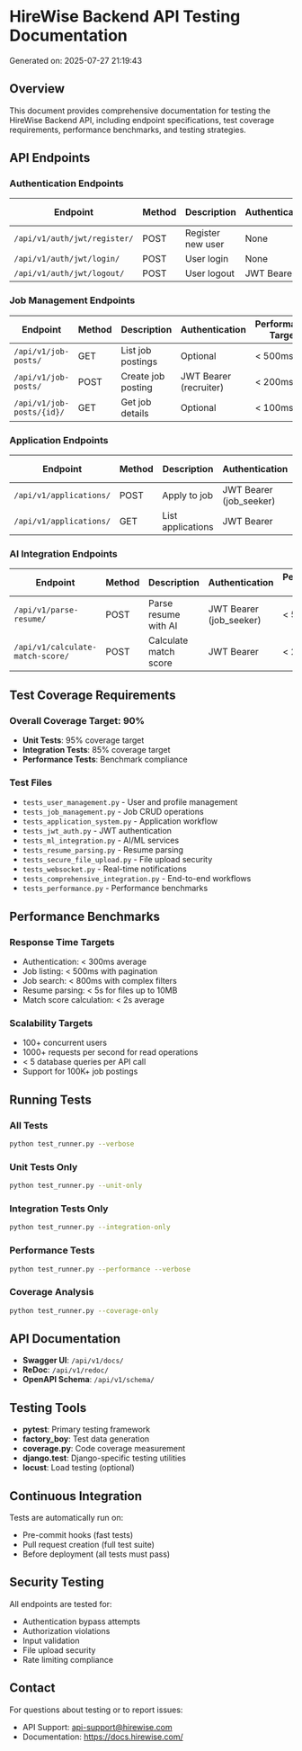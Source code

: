 # HireWise Backend API Testing Documentation

Generated on: 2025-07-27 21:19:43

## Overview

This document provides comprehensive documentation for testing the HireWise Backend API, including endpoint specifications, test coverage requirements, performance benchmarks, and testing strategies.

## API Endpoints

### Authentication Endpoints

| Endpoint | Method | Description | Authentication | Performance Target |
|----------|--------|-------------|----------------|-------------------|
| `/api/v1/auth/jwt/register/` | POST | Register new user | None | < 300ms |
| `/api/v1/auth/jwt/login/` | POST | User login | None | < 200ms |
| `/api/v1/auth/jwt/logout/` | POST | User logout | JWT Bearer | < 100ms |

### Job Management Endpoints

| Endpoint | Method | Description | Authentication | Performance Target |
|----------|--------|-------------|----------------|-------------------|
| `/api/v1/job-posts/` | GET | List job postings | Optional | < 500ms |
| `/api/v1/job-posts/` | POST | Create job posting | JWT Bearer (recruiter) | < 200ms |
| `/api/v1/job-posts/{id}/` | GET | Get job details | Optional | < 100ms |

### Application Endpoints

| Endpoint | Method | Description | Authentication | Performance Target |
|----------|--------|-------------|----------------|-------------------|
| `/api/v1/applications/` | POST | Apply to job | JWT Bearer (job_seeker) | < 300ms |
| `/api/v1/applications/` | GET | List applications | JWT Bearer | < 200ms |

### AI Integration Endpoints

| Endpoint | Method | Description | Authentication | Performance Target |
|----------|--------|-------------|----------------|-------------------|
| `/api/v1/parse-resume/` | POST | Parse resume with AI | JWT Bearer (job_seeker) | < 5s |
| `/api/v1/calculate-match-score/` | POST | Calculate match score | JWT Bearer | < 2s |

## Test Coverage Requirements

### Overall Coverage Target: 90%

- **Unit Tests**: 95% coverage target
- **Integration Tests**: 85% coverage target
- **Performance Tests**: Benchmark compliance

### Test Files

- `tests_user_management.py` - User and profile management
- `tests_job_management.py` - Job CRUD operations
- `tests_application_system.py` - Application workflow
- `tests_jwt_auth.py` - JWT authentication
- `tests_ml_integration.py` - AI/ML services
- `tests_resume_parsing.py` - Resume parsing
- `tests_secure_file_upload.py` - File upload security
- `tests_websocket.py` - Real-time notifications
- `tests_comprehensive_integration.py` - End-to-end workflows
- `tests_performance.py` - Performance benchmarks

## Performance Benchmarks

### Response Time Targets

- Authentication: < 300ms average
- Job listing: < 500ms with pagination
- Job search: < 800ms with complex filters
- Resume parsing: < 5s for files up to 10MB
- Match score calculation: < 2s average

### Scalability Targets

- 100+ concurrent users
- 1000+ requests per second for read operations
- < 5 database queries per API call
- Support for 100K+ job postings

## Running Tests

### All Tests
```bash
python test_runner.py --verbose
```

### Unit Tests Only
```bash
python test_runner.py --unit-only
```

### Integration Tests Only
```bash
python test_runner.py --integration-only
```

### Performance Tests
```bash
python test_runner.py --performance --verbose
```

### Coverage Analysis
```bash
python test_runner.py --coverage-only
```

## API Documentation

- **Swagger UI**: `/api/v1/docs/`
- **ReDoc**: `/api/v1/redoc/`
- **OpenAPI Schema**: `/api/v1/schema/`

## Testing Tools

- **pytest**: Primary testing framework
- **factory_boy**: Test data generation
- **coverage.py**: Code coverage measurement
- **django.test**: Django-specific testing utilities
- **locust**: Load testing (optional)

## Continuous Integration

Tests are automatically run on:
- Pre-commit hooks (fast tests)
- Pull request creation (full test suite)
- Before deployment (all tests must pass)

## Security Testing

All endpoints are tested for:
- Authentication bypass attempts
- Authorization violations
- Input validation
- File upload security
- Rate limiting compliance

## Contact

For questions about testing or to report issues:
- API Support: api-support@hirewise.com
- Documentation: https://docs.hirewise.com/

